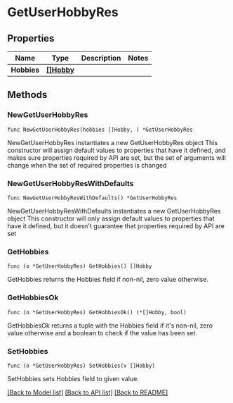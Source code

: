 # GetUserHobbyRes

## Properties

Name | Type | Description | Notes
------------ | ------------- | ------------- | -------------
**Hobbies** | [**[]Hobby**](Hobby.md) |  | 

## Methods

### NewGetUserHobbyRes

`func NewGetUserHobbyRes(hobbies []Hobby, ) *GetUserHobbyRes`

NewGetUserHobbyRes instantiates a new GetUserHobbyRes object
This constructor will assign default values to properties that have it defined,
and makes sure properties required by API are set, but the set of arguments
will change when the set of required properties is changed

### NewGetUserHobbyResWithDefaults

`func NewGetUserHobbyResWithDefaults() *GetUserHobbyRes`

NewGetUserHobbyResWithDefaults instantiates a new GetUserHobbyRes object
This constructor will only assign default values to properties that have it defined,
but it doesn't guarantee that properties required by API are set

### GetHobbies

`func (o *GetUserHobbyRes) GetHobbies() []Hobby`

GetHobbies returns the Hobbies field if non-nil, zero value otherwise.

### GetHobbiesOk

`func (o *GetUserHobbyRes) GetHobbiesOk() (*[]Hobby, bool)`

GetHobbiesOk returns a tuple with the Hobbies field if it's non-nil, zero value otherwise
and a boolean to check if the value has been set.

### SetHobbies

`func (o *GetUserHobbyRes) SetHobbies(v []Hobby)`

SetHobbies sets Hobbies field to given value.



[[Back to Model list]](../README.md#documentation-for-models) [[Back to API list]](../README.md#documentation-for-api-endpoints) [[Back to README]](../README.md)


